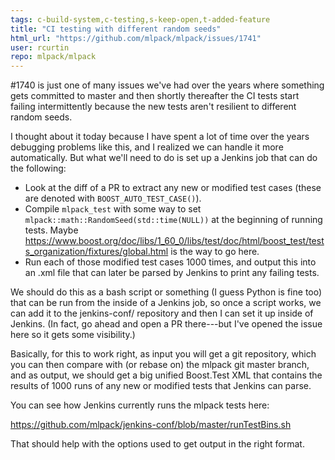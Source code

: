 ```yaml
---
tags: c-build-system,c-testing,s-keep-open,t-added-feature
title: "CI testing with different random seeds"
html_url: "https://github.com/mlpack/mlpack/issues/1741"
user: rcurtin
repo: mlpack/mlpack
---
```


#1740 is just one of many issues we've had over the years where something gets committed to master and then shortly thereafter the CI tests start failing intermittently because the new tests aren't resilient to different random seeds.

I thought about it today because I have spent a lot of time over the years debugging problems like this, and I realized we can handle it more automatically.  But what we'll need to do is set up a Jenkins job that can do the following:

 * Look at the diff of a PR to extract any new or modified test cases (these are denoted with `BOOST_AUTO_TEST_CASE()`).
 * Compile `mlpack_test` with some way to set `mlpack::math::RandomSeed(std::time(NULL))` at the beginning of running tests.  Maybe https://www.boost.org/doc/libs/1_60_0/libs/test/doc/html/boost_test/tests_organization/fixtures/global.html is the way to go here.
 * Run each of those modified test cases 1000 times, and output this into an .xml file that can later be parsed by Jenkins to print any failing tests.

We should do this as a bash script or something (I guess Python is fine too) that can be run from the inside of a Jenkins job, so once a script works, we can add it to the jenkins-conf/ repository and then I can set it up inside of Jenkins.  (In fact, go ahead and open a PR there---but I've opened the issue here so it gets some visibility.)

Basically, for this to work right, as input you will get a git repository, which you can then compare with (or rebase on) the mlpack git master branch, and as output, we should get a big unified Boost.Test XML that contains the results of 1000 runs of any new or modified tests that Jenkins can parse.

You can see how Jenkins currently runs the mlpack tests here:

https://github.com/mlpack/jenkins-conf/blob/master/runTestBins.sh

That should help with the options used to get output in the right format.